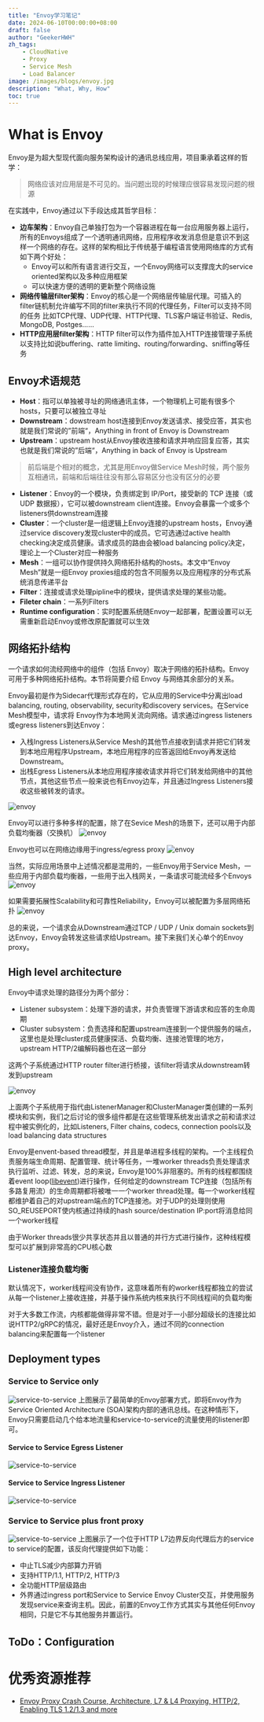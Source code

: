 ```yaml
---
title: "Envoy学习笔记"
date: 2024-06-10T00:00:00+08:00
draft: false
author: "GeekerHWH"
zh_tags:
    - CloudNative
    - Proxy
    - Service Mesh
    - Load Balancer
image: /images/blogs/envoy.jpg
description: "What, Why, How"
toc: true
---
```


# What is Envoy
Envoy是为超大型现代面向服务架构设计的通讯总线应用，项目秉承着这样的哲学：
> 网络应该对应用层是不可见的。当问题出现的时候理应很容易发现问题的根源

在实践中，Envoy通过以下手段达成其哲学目标：
- **边车架构**：Envoy自己单独打包为一个容器进程在每一台应用服务器上运行，所有的Envoys组成了一个透明通讯网络，应用程序收发消息但是意识不到这样一个网络的存在。这样的架构相比于传统基于编程语言使用网络库的方式有如下两个好处：
  - Envoy可以和所有语言进行交互，一个Envoy网络可以支撑庞大的service oriented架构以及多种应用框架
  - 可以快速方便的透明的更新整个网络设施
- **网络传输层filter架构**：Envoy的核心是一个网络层传输层代理。可插入的filter链机制允许编写不同的filter来执行不同的代理任务，Filter可以支持不同的任务
比如TCP代理、UDP代理、HTTP代理、TLS客户端证书验证、Redis, MongoDB, Postges......
- **HTTP应用层filter架构**：HTTP filter可以作为插件加入HTTP连接管理子系统以支持比如说buffering、ratte limiting、routing/forwarding、sniffing等任务

## Envoy术语规范
- **Host**：指可以单独被寻址的网络通讯主体，一个物理机上可能有很多个hosts，只要可以被独立寻址
- **Downstream**：dowstream host连接到Envoy发送请求、接受应答，其实也就是我们常说的”前端“，Anything in front of Envoy is Downstream
- **Upstream**：upstream host从Envoy接收连接和请求并响应回复应答，其实也就是我们常说的”后端“，Anything in back of Envoy is Upstream
> 前后端是个相对的概念，尤其是用Envoy做Service Mesh时候，两个服务互相通讯，前端和后端往往没有那么容易区分也没有区分的必要
- **Listener**：Envoy的一个模块，负责绑定到 IP/Port，接受新的 TCP 连接（或 UDP 数据报），它可以被downstream client连接。Envoy会暴露一个或多个listeners供downstream连接
- **Cluster**：一个cluster是一组逻辑上Envoy连接的upstream hosts，Envoy通过service discovery发现cluster中的成员。它可选通过active health checking决定成员健康。请求成员的路由会被load balancing policy决定，理论上一个Cluster对应一种服务
- **Mesh**：一组可以协作提供持久网络拓扑结构的hosts。本文中“Envoy Mesh”就是一组Envoy proxies组成的包含不同服务以及应用程序的分布式系统消息传递平台
- **Filter**：连接或请求处理pipline中的模块，提供请求处理的某些功能。
- **Fileter chain**：一系列Filters
- **Runtime configuration**：实时配置系统随Envoy一起部署，配置设置可以无需重新启动Envoy或修改原配置就可以生效

## 网络拓扑结构
一个请求如何流经网络中的组件（包括 Envoy）取决于网络的拓扑结构。Envoy 可用于多种网络拓扑结构。本节将简要介绍 Envoy 与网络其余部分的关系。

Envoy最初是作为Sidecar代理形式存在的，它从应用的Service中分离出load balancing, routing, observability, security和discovery services。在Service Mesh模型中，请求将 Envoy作为本地网关流向网络。请求通过ingress listeners 或egress listeners到达Envoy：
- 入栈Ingress Listeners从Service Mesh的其他节点接收到请求并把它们转发到本地应用程序Upstream，本地应用程序的应答返回给Envoy再发送给Downstream。
- 出栈Egress Listeners从本地应用程序接收请求并将它们转发给网络中的其他节点，其他这些节点一般来说也有Envoy边车，并且通过Ingress Listeners接收这些被转发的请求。

![envoy](/imagesInBlogs/envoy/envoy-network-topology-service-mesh.svg)

Envoy可以进行多种多样的配置，除了在Sevice Mesh的场景下，还可以用于内部负载均衡器（交换机）
![envoy](/imagesInBlogs/envoy/envoy-network-topology-internal-loadbalancer.svg)

Envoy也可以在网络边缘用于ingress/egress proxy
![envoy](/imagesInBlogs/envoy/envoy-network-topology-proxy.svg)

当然，实际应用场景中上述情况都是混用的，一些Envoy用于Service Mesh，一些应用于内部负载均衡器，一些用于出入栈网关，一条请求可能流经多个Envoys
![envoy](/imagesInBlogs/envoy/envoy-network-topology-hybrid.svg)

如果需要拓展性Scalability和可靠性Reliability，Envoy可以被配置为多层网络拓扑
![envoy](/imagesInBlogs/envoy/envoy-network-topology-multi-tier.svg)

总的来说，一个请求会从Downstream通过TCP / UDP / Unix domain sockets到达Envoy，Envoy会转发这些请求给Upstream。接下来我们关心单个的Envoy proxy。

## High level architecture
Envoy中请求处理的路径分为两个部分：
- Listener subsystem：处理下游的请求，并负责管理下游请求和应答的生命周期
- Cluster subsystem：负责选择和配置upstream连接到一个提供服务的端点，这里也是处理cluster成员健康探活、负载均衡、连接池管理的地方，upstream HTTP/2编解码器也在这一部分

这两个子系统通过HTTP router filter进行桥接，该filter将请求从downstream转发到upstream

![envoy](/imagesInBlogs/envoy/envoy-high-level-architecture.svg)

上面两个子系统用于指代由ListenerManager和ClusterManager类创建的一系列模块和实例，我们之后讨论的很多组件都是在这些管理系统发出请求之前和请求过程中被实例化的，比如Listeners, Filter chains, codecs, connection pools以及load balancing data structures

Envoy是envent-based thread模型，并且是单进程多线程的架构。一个主线程负责服务端生命周期、配置管理、统计等任务，一堆worker threads负责处理请求执行监听、过滤、转发，总的来说，Envoy是100%非阻塞的。所有的线程都围绕着event loop([libevent](https://libevent.org/))进行操作，任何给定的downstream TCP连接（包括所有多路复用流）的生命周期都将被唯一一个worker thread处理。每一个worker线程都维护着自己的对upstream端点的TCP连接池。对于UDP的处理则使用SO_REUSEPORT使内核通过持续的hash source/destination IP:port将消息给同一个worker线程

由于Worker threads很少共享状态并且以普通的并行方式进行操作，这种线程模型可以扩展到非常高的CPU核心数

### Listener连接负载均衡
默认情况下，worker线程间没有协作，这意味着所有的worker线程都独立的尝试从每一个listener上接收连接，并基于操作系统内核来执行不同线程间的负载均衡

对于大多数工作流，内核都能做得非常不错。但是对于一小部分超级长的连接比如说HTTP2/gRPC的情况，最好还是Envoy介入，通过不同的connection balancing来配置每一个listener

## Deployment types
### Service to Service only
![service-to-service](/imagesInBlogs/envoy/service-to-service.svg)
上图展示了最简单的Envoy部署方式，即将Envoy作为Service Oriented Architecture (SOA)架构内部的通讯总线。在这种情形下，Envoy只需要启动几个给本地流量和service-to-service的流量使用的listener即可。

#### Service to Service Egress Listener
![service-to-service](/imagesInBlogs/envoy/service-to-service-egress-listener.svg)

#### Service to Service Ingress Listener
![service-to-service](/imagesInBlogs/envoy/service-to-service-ingress-listener.svg)

### Service to Service plus front proxy
![service-to-service](/imagesInBlogs/envoy/service-to-service-front-proxy.svg)
上图展示了一个位于HTTP L7边界反向代理后方的service to service的配置，该反向代理提供如下功能：
- 中止TLS减少内部算力开销
- 支持HTTP/1.1, HTTP/2, HTTP/3
- 全功能HTTP层级路由
- 外界通过ingress port和Service to Service Envoy Cluster交互，并使用服务发现service来查询主机。因此，前置的Envoy工作方式其实与其他任何Envoy相同，只是它不与其他服务并置运行。

## ToDo：Configuration

# 优秀资源推荐
- [Envoy Proxy Crash Course, Architecture, L7 & L4 Proxying, HTTP/2, Enabling TLS 1.2/1.3 and more](https://www.youtube.com/watch?v=40gKzHQWgP0)